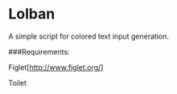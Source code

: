 # Lolban
A simple script for colored text input generation.


###Requirements:

Figlet[http://www.figlet.org/]

Toilet
